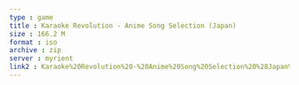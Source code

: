```yaml
---
type : game
title : Karaoke Revolution - Anime Song Selection (Japan)
size : 166.2 M
format : iso
archive : zip
server : myrient
link2 : Karaoke%20Revolution%20-%20Anime%20Song%20Selection%20%28Japan%29
---
```

